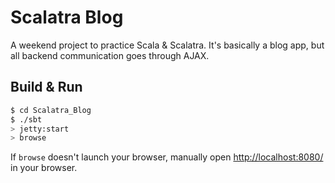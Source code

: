 # Scalatra Blog #

A weekend project to practice Scala & Scalatra.
It's basically a blog app, but all backend communication goes through AJAX.

## Build & Run ##

```sh
$ cd Scalatra_Blog
$ ./sbt
> jetty:start
> browse
```

If `browse` doesn't launch your browser, manually open [http://localhost:8080/](http://localhost:8080/) in your browser.
